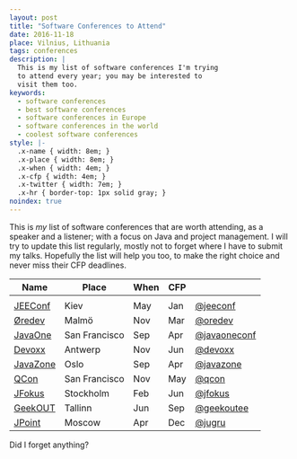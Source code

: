 ```yaml
---
layout: post
title: "Software Conferences to Attend"
date: 2016-11-18
place: Vilnius, Lithuania
tags: conferences
description: |
  This is my list of software conferences I'm trying
  to attend every year; you may be interested to
  visit them too.
keywords:
  - software conferences
  - best software conferences
  - software conferences in Europe
  - software conferences in the world
  - coolest software conferences
style: |-
  .x-name { width: 8em; }
  .x-place { width: 8em; }
  .x-when { width: 4em; }
  .x-cfp { width: 4em; }
  .x-twitter { width: 7em; }
  .x-hr { border-top: 1px solid gray; }
noindex: true
---
```


This is _my_ list of software conferences that are worth attending,
as a speaker and a listener; with a focus on Java and project management.
I will try to update this list regularly, mostly not to forget where
I have to submit my talks. Hopefully the list will help you too,
to make the right choice and never miss their CFP deadlines.

<!--more-->


<table>
<colgroup>
  <col class="x-name"/>
  <col class="x-place"/>
  <col class="x-when"/>
  <col class="x-cfp"/>
  <col class="x-twitter"/>
</colgroup>
<thead>
<tr>
  <th>Name</th>
  <th>Place</th>
  <th>When</th>
  <th>CFP</th>
  <th><i class="icon icon-twitter"></i></th>
</tr>
</thead>
<tbody>
<tr><td colspan="5" class="x-hr"></td></tr>
<tr><td><a href="http://jeeconf.com/">JEEConf</a></td>
  <td>Kiev</td>
  <td>May</td>
  <td>Jan</td>
  <td><a href="https://twitter.com/jeeconf">@jeeconf</a></td>
  </tr>
<!--
<tr><td><a href="http://kiev2017.agileee.org/">AgileEE</a></td>
  <td>Kiev</td>
  <td>Apr</td>
  <td>Jan</td></tr>
-->
<tr><td><a href="http://www.oredev.org/">Øredev</a></td>
  <td>Malmö</td>
  <td>Nov</td>
  <td>Mar</td>
  <td><a href="https://twitter.com/oredev">@oredev</a></td>
  </tr>
<tr><td><a href="https://www.oracle.com/javaone/index.html">JavaOne</a></td>
  <td>San Francisco</td>
  <td>Sep</td>
  <td>Apr</td>
  <td><a href="https://twitter.com/javaoneconf">@javaoneconf</a></td>
  </tr>
<tr><td><a href="https://www.devoxx.be/">Devoxx</a></td>
  <td>Antwerp</td>
  <td>Nov</td>
  <td>Jun</td>
  <td><a href="https://twitter.com/devoxx">@devoxx</a></td>
  </tr>
<tr><td><a href="https://javazone.no/">JavaZone</a></td>
  <td>Oslo</td>
  <td>Sep</td>
  <td>Apr</td>
  <td><a href="https://twitter.com/javazone">@javazone</a></td>
  </tr>
<tr><td><a href="https://qconsf.com/">QCon</a></td>
  <td>San Francisco</td>
  <td>Nov</td>
  <td>May</td>
  <td><a href="https://twitter.com/qcon">@qcon</a></td>
  </tr>
<tr><td><a href="http://www.jfokus.se/">JFokus</a></td>
  <td>Stockholm</td>
  <td>Feb</td>
  <td>Jun</td>
  <td><a href="https://twitter.com/jfokus">@jfokus</a></td>
  </tr>
<tr><td><a href="https://geekout.ee/">GeekOUT</a></td>
  <td>Tallinn</td>
  <td>Jun</td>
  <td>Sep</td>
  <td><a href="https://twitter.com/geekoutee">@geekoutee</a></td>
  </tr>
<tr><td><a href="http://jpoint.ru/en/">JPoint</a></td>
  <td>Moscow</td>
  <td>Apr</td>
  <td>Dec</td>
  <td><a href="https://twitter.com/jugru">@jugru</a></td>
  </tr>
<!--
<tr><td><a href="http://geecon.org/">GeeCON</a></td>
  <td>Krakow</td>
  <td>May</td>
  <td>Jan</td>
  <td><a href="https://twitter.com/geecon">@geecon</a></td>
  <td></td></tr>
-->
</tbody></table>

Did I forget anything?
